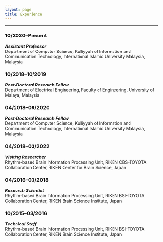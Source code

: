 ```yaml
---
layout: page
title: Experience
---
```


* * *

### 10/2020&ndash;Present
***Assistant Professor***  
Department of Computer Science, Kulliyyah of Information and Communication Technology, International Islamic University Malaysia, Malaysia
### 10/2018&ndash;10/2019
***Post-Doctoral Research Fellow***  
Department of Electrical Engineering, Faculty of Engineering, University of Malaya, Malaysia
### 04/2018&ndash;09/2020
***Post-Doctoral Research Fellow***  
Department of Computer Science, Kulliyyah of Information and Communication Technology, International Islamic University Malaysia, Malaysia
### 04/2018&ndash;03/2022
***Visiting Researcher***  
Rhythm-based Brain Information Processing Unit, RIKEN CBS-TOYOTA Collaboration Center, RIKEN Center for Brain Science, Japan
### 04/2016&ndash;03/2018
***Research Scientist***  
Rhythm-based Brain Information Processing Unit, RIKEN BSI-TOYOTA Collaboration Center, RIKEN Brain Science Institute, Japan
### 10/2015&ndash;03/2016
***Technical Staff***  
Rhythm-based Brain Information Processing Unit, RIKEN BSI-TOYOTA Collaboration Center, RIKEN Brain Science Institute, Japan
